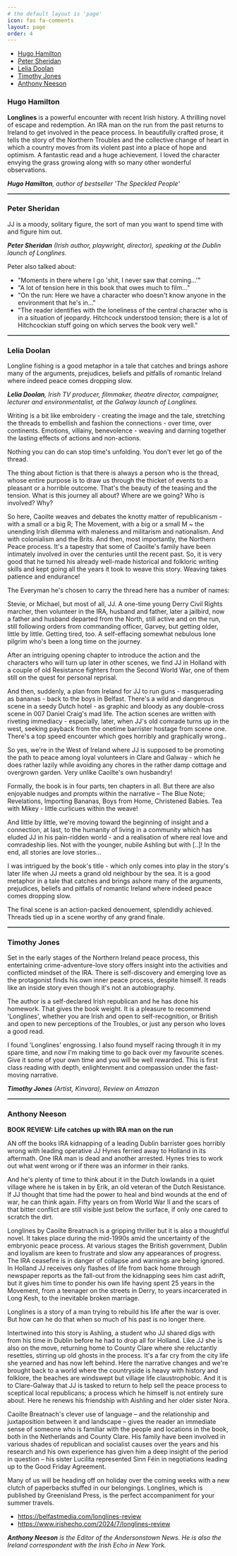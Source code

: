 ```yaml
---
# the default layout is 'page'
icon: fas fa-comments
layout: page
order: 4
---
```


- [Hugo Hamilton](#hugo-hamilton)
- [Peter Sheridan](#peter-sheridan)
- [Lelia Doolan](#lelia-doolan)
- [Timothy Jones](#timothy-jones)
- [Anthony Neeson](#anthony-neeson)

### Hugo Hamilton

**Longlines** is a powerful encounter with recent Irish history. A thrilling novel of escape and redemption. An IRA man on the run from the past returns to Ireland to get involved in the peace process. In beautifully crafted prose, it tells the story of the Northern Troubles and the collective change of heart in which a country moves from its violent past into a place of hope and optimism. A fantastic read and a huge achievement. I loved the character envying the grass growing along with so many other wonderful observations.

_**Hugo Hamilton**, author of bestseller &#39;The Speckled People&#39;_

<hr style="height:2px; border-width:0; color:gray; background-color:darkslategray;">

### Peter Sheridan

JJ is a moody, solitary figure, the sort of man you want to spend time with and figure him out.

_**Peter Sheridan** (Irish author, playwright, director), speaking at the Dublin launch of Longlines._

Peter also talked about: 
- "Moments in there where I go &#39;shit, I never saw that coming...&#39;"
- "A lot of tension here in this book that owes much to film..."
- "On the run: Here we have a character who doesn&#39;t know anyone in the environment that he&#39;s in..."
- "The reader identifies with the loneliness of the central character who is in a situation of jeopardy. Hitchcock understood tension; there is a lot of Hitchcockian stuff going on which serves the book very well."

<hr style="height:2px; border-width:0; color:gray; background-color:darkslategray;">

### Lelia Doolan

Longline fishing is a good metaphor in a tale that catches and brings ashore many of the arguments, prejudices, beliefs and pitfalls of romantic Ireland where indeed peace comes dropping slow.

_**Lelia Doolan**, Irish TV producer, filmmaker, theatre director, campaigner, lecturer and environmentalist, at the Galway launch of Longlines._

Writing is a bit like embroidery - creating the image and the tale, stretching the threads to embellish and fashion the connections - over time, over continents. Emotions, villainy, benevolence - weaving and darning together the lasting effects of actions and non-actions.

Nothing you can do can stop time&#39;s unfolding. You don&#39;t ever let go of the thread.

The thing about fiction is that there is always a person who is the thread, whose entire purpose is to draw us through the thicket of events to a pleasant or a horrible outcome. That&#39;s the beauty of the teasing and the tension. What is this journey all about? Where are we going? Who is involved? Why?

So here, Caoilte weaves and debates the knotty matter of republicanism - with a small or a big R; The Movement, with a big or a small M ~ the unending Irish dilemma with maleness and militarism and nationalism. And with colonialism and the Brits. And then, most importantly, the Northern Peace process. It&#39;s a tapestry that some of Caoilte&#39;s family have been intimately involved in over the centuries until the recent past. So, it is very good that he turned his already well-made historical and folkloric writing skills and kept going all the years it took to weave this story. Weaving takes patience and endurance!

The Everyman he&#39;s chosen to carry the thread here has a number of names:

Stevie, or Michael, but most of all, JJ. A one-time young Derry Civil Rights marcher, then volunteer in the IRA, husband and father, later a jailbird, now a father and husband departed from the North, still active and on the run, still following orders from commanding officer, Garvey, but getting older, little by little. Getting tired, too. A self-effacing somewhat nebulous lone pilgrim who&#39;s been a long time on the journey.

After an intriguing opening chapter to introduce the action and the characters who will turn up later in other scenes, we find JJ in Holland with a couple of old Resistance fighters from the Second World War, one of them still on the quest for personal reprisal.

And then, suddenly, a plan from Ireland for JJ to run guns - masquerading as bananas - back to the boys in Belfast. There&#39;s a wild and dangerous scene in a seedy Dutch hotel - as graphic and bloody as any double-cross scene in 007 Daniel Craig&#39;s mad life. The action scenes are written with riveting immediacy - especially, later, when JJ&#39;s old comrade turns up in the west, seeking payback from the onetime barrister hostage from scene one. There&#39;s a top speed encounter which goes horribly and graphically wrong..

So yes, we&#39;re in the West of Ireland where JJ is supposed to be promoting the path to peace among loyal volunteers in Clare and Galway - which he does rather lazily while avoiding any chores in the rather damp cottage and overgrown garden. Very unlike Caoilte&#39;s own husbandry!

Formally, the book is in four parts, ten chapters in all. But there are also enjoyable nudges and prompts within the narrative – The Blue Note; Revelations, Importing Bananas, Boys from Home, Christened Babies. Tea with Mikey - little curlicues within the weave!

And little by little, we&#39;re moving toward the beginning of insight and a connection, at last, to the humanity of living in a community which has eluded JJ in his pain-ridden world - and a realisation of where real love and comradeship lies. Not with the younger, nubile Ashling but with [..]! In the end, all stories are love stories...

I was intrigued by the book&#39;s title - which only comes into play in the story&#39;s later life when JJ meets a grand old neighbour by the sea. It is a good metaphor in a tale that catches and brings ashore many of the arguments, prejudices, beliefs and pitfalls of romantic Ireland where indeed peace comes dropping slow.

The final scene is an action-packed denouement, splendidly achieved. Threads tied up in a scene worthy of any grand finale.

<hr style="height:2px; border-width:0; color:gray; background-color:darkslategray;">

### Timothy Jones

Set in the early stages of the Northern Ireland peace process, this entertaining crime-adventure-love story offers insight into the activities and conflicted mindset of the IRA. There is self-discovery and emerging love as the protagonist finds his own inner peace process, despite himself. It reads like an inside story even though it&#39;s not an autobiography.

The author is a self-declared Irish republican and he has done his homework. That gives the book weight. It is a pleasure to recommend &#39;Longlines&#39;, whether you are Irish and open to self-recognition, or British and open to new perceptions of the Troubles, or just any person who loves a good read.

I found &#39;Longlines&#39; engrossing. I also found myself racing through it in my spare time, and now I&#39;m making time to go back over my favourite scenes. Give it some of your own time and you will be well rewarded. This is first class reading with depth, enlightenment and compassion under the fast-moving narrative.

_**Timothy Jones** (Artist, Kinvara), Review on Amazon_

<hr style="height:2px; border-width:0; color:gray; background-color:darkslategray;">

### Anthony Neeson

**BOOK REVIEW: Life catches up with  IRA man on the run**

AN off the books IRA kidnapping of a leading Dublin barrister goes horribly wrong with leading operative JJ Hynes ferried away to Holland in its aftermath. One IRA man is dead and another arrested. Hynes tries to work out what went wrong or if there was an informer in their ranks.

And he&#39;s plenty of time to think about it in the Dutch lowlands in a quiet village where he is taken in by Erik, an old veteran of the Dutch Resistance. If JJ thought that time had the power to heal and bind wounds at the end of war, he can think again. Fifty years on from World War II and the scars of that bitter conflict are still visible just below the surface, if only one cared to scratch the dirt.

Longlines by Caoilte Breatnach is a gripping thriller but it is also a thoughtful novel. It takes place during the mid-1990s amid the uncertainty of the embryonic peace process. At various stages the British government, Dublin and loyalism are keen to frustrate and slow any appearances of progress. The IRA ceasefire is in danger of collapse and warnings are being ignored. In Holland JJ receives only flashes of life from back home through newspaper reports as the fall-out from the kidnapping sees him cast adrift, but it gives him time to ponder his own life having spent 25 years in the Movement, from a teenager on the streets in Derry, to years incarcerated in Long Kesh, to the inevitable broken marriage.

Longlines is a story of a man trying to rebuild his life after the war is over. But how can he do that when so much of his past is no longer there.

Intertwined into this story is Ashling, a student who JJ shared digs with from his time in Dublin before he had to drop all for Holland. Like JJ she is also on the move, returning home to County Clare where she reluctantly resettles, stirring up old ghosts in the process. It&#39;s a far cry from the city life she yearned and has now left behind. Here the narrative changes and we&#39;re brought back to a world where the countryside is heavy with history and folklore, the beaches are windswept but village life claustrophobic. And it is to Clare-Galway that JJ is tasked to return to help sell the peace process to sceptical local republicans; a process which he himself is not entirely sure about. Here he renews his friendship with Aishling and her older sister Nora.

Caoilte Breatnach&#39;s clever use of language – and the relationship and juxtaposition between it and landscape – gives the reader an immediate sense of someone who is familiar with the people and locations in the book, both in the Netherlands and County Clare. His family have been involved in various shades of republican and socialist causes over the years and his research and his own experience has given him a deep insight of the period in question – his sister Lucilita represented Sinn Féin in negotiations leading up to the Good Friday Agreement.

Many of us will be heading off on holiday over the coming weeks with a new clutch of paperbacks stuffed in our belongings. Longlines, which is published by Greenisland Press, is the perfect accompaniment for your summer travels.

- <https://belfastmedia.com/longlines-review>
- <https://www.irishecho.com/2024/7/longlines-review>

_**Anthony Neeson** is the Editor of the Andersonstown News. He is also the Ireland correspondent with the Irish Echo in New York._
